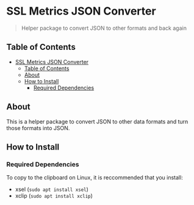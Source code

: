 # SSL Metrics JSON Converter

> Helper package to convert JSON to other formats and back again

## Table of Contents

- [SSL Metrics JSON Converter](#ssl-metrics-json-converter)
  - [Table of Contents](#table-of-contents)
  - [About](#about)
  - [How to Install](#how-to-install)
    - [Required Dependencies](#required-dependencies)

## About

This is a helper package to convert JSON to other data formats and turn those formats into JSON.

## How to Install

### Required Dependencies

To copy to the clipboard on Linux, it is reccommended that you install:

- xsel (`sudo apt install xsel`)
- xclip (`sudo apt install xclip`)
